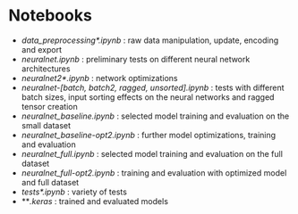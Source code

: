 # Notebooks

- *data_preprocessing\*.ipynb* : raw data manipulation, update, encoding and export
- *neuralnet.ipynb* : preliminary tests on different neural network architectures
- *neuralnet2\*.ipynb* : network optimizations
- *neuralnet-[batch, batch2, ragged, unsorted].ipynb* : tests with different batch sizes, input sorting effects on the neural networks and ragged tensor creation
- *neuralnet_baseline.ipynb* : selected model training and evaluation on the small dataset
- *neuralnet_baseline-opt2.ipynb* : further model optimizations, training and evaluation
- *neuralnet_full.ipynb* : selected model training and evaluation on the full dataset
- *neuralnet_full-opt2.ipynb* : training and evaluation with optimized model and full dataset
- *tests\*.ipynb* : variety of tests
- ***.keras* : trained and evaluated models
